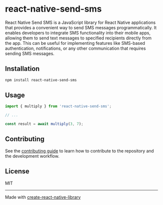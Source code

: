# react-native-send-sms

React Native Send SMS is a JavaScript library for React Native applications that provides a convenient way to send SMS messages programmatically. It enables developers to integrate SMS functionality into their mobile apps, allowing them to send text messages to specified recipients directly from the app. This can be useful for implementing features like SMS-based authentication, notifications, or any other communication that requires sending SMS messages.

## Installation

```sh
npm install react-native-send-sms
```

## Usage

```js
import { multiply } from 'react-native-send-sms';

// ...

const result = await multiply(3, 7);
```

## Contributing

See the [contributing guide](CONTRIBUTING.md) to learn how to contribute to the repository and the development workflow.

## License

MIT

---

Made with [create-react-native-library](https://github.com/callstack/react-native-builder-bob)
